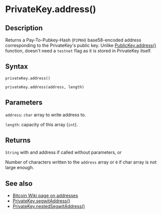 # PrivateKey.address()

## Description

Returns a Pay-To-Pubkey-Hash (`P2PKH`) base58-encoded address corresponding to the PrivateKey's public key. Unlike [PublicKey.address()](../PublicKey/address.md) function, doesn't need a `testnet` flag as it is stored in PrivateKey itself.

## Syntax

`privateKey.address()`

`privateKey.address(address, length)`

## Parameters

`address`: `char` array to write address to.

`length`: capacity of this array (`int`).

## Returns

`String` with and address if called without parameters, or

Number of characters written to the `address` array or `0` if char array is not large enough.

## See also

- [Bitcoin Wiki page on addresses](https://en.bitcoin.it/wiki/Address)
- [PrivateKey.segwitAddress()](segwitAddress.md)
- [PrivateKey.nestedSegwitAddress()](nestedSegwitAddress.md)